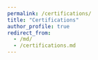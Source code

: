 ```yaml
---
permalink: /certifications/
title: "Certifications"
author_profile: true
redirect_from: 
  - /md/
  - /certifications.md
---
```

